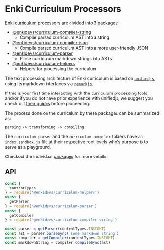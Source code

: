 # Enki Curriculum Processors

[Enki curriculum](https://github.com/enkidevs/curriculum) processors are divided into 3 packages:

- [@enkidevs/curriculum-compiler-string](https://github.com/enkidevs/curriculum-processors/tree/master/packages/curriculum-compiler-string)
  - Compile parsed curriculum AST into a string
- [@enkidevs/curriculum-compiler-json](https://github.com/enkidevs/curriculum-processors/tree/master/packages/curriculum-compiler-json)
  - Compile parsed curriculum AST into a more user-friendly JSON
- [@enkidevs/curriculum-parser](https://github.com/enkidevs/curriculum-processors/tree/master/packages/curriculum-parser)
  - Parse curriculum markdown strings into ASTs
- [@enkidevs/curriculum-helpers](https://github.com/enkidevs/curriculum-processors/tree/master/packages/curriculum-helpers)
  - Helpers for processing the curriculum

The text processing architecture of Enki curriculum is based on [`unifiedjs`](https://unifiedjs.github.io/), using its markdown interfaces via [`remarkjs`](https://remark.js.org/).

If this is your first time interacting with the curriculum processing tools, and/or if you do not have prior experience with unifiedjs, we suggest you check out [their guides](https://unifiedjs.github.io/#guides) before proceeding.

The process done on the curriculum by these packages can be summarized as:

`parsing -> transforming -> compiling`


The `curriculum-parser` and the `curriculum-compiler` folders have an `index.sandbox.js` file at their respective root levels who's purpose is to serve as a playground.

Checkout the individual [packages](https://github.com/enkidevs/curriculum-processors/tree/master/packages) for more details.
## API

```js
const {
  contentTypes
} = require('@enkidevs/curriculum-helpers')
const {
  getParser
} = require('@enkidevs/curriculum-parser')
const {
  getCompiler
} = require('@enkidevs/curriculum-compiler-string')

const parser = getParser(contentTypes.INSIGHT)
const ast = parser.parseSync('some markdown string')
const compiler = getCompiler(contentTypes.INSIGHT)
const markdownString = compiler.compileSync(ast)
```
